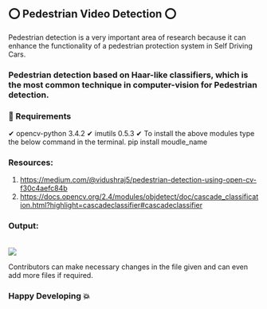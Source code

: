 ## ⭕ Pedestrian Video Detection ⭕
Pedestrian detection is a very important area of research because it can enhance the functionality of a pedestrian protection system in Self Driving Cars.
### Pedestrian detection based on Haar-like classifiers, which is the most common technique in computer-vision for Pedestrian detection.

### 🛑 Requirements
✔ opencv-python 3.4.2
✔ imutils 0.5.3
✔ To install the above modules type the below command in the terminal.
pip install moudle_name

### Resources:
1) https://medium.com/@vidushraj5/pedestrian-detection-using-open-cv-f30c4aefc84b
2)  https://docs.opencv.org/2.4/modules/objdetect/doc/cascade_classification.html?highlight=cascadeclassifier#cascadeclassifier



### Output:
<br><img src="https://github.com/supu2701/Open-CV-Projects/blob/main/Images/pedistrian.gif">

Contributors can make necessary changes in the file given and can even add more files if required.

### Happy Developing 💥
